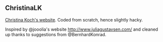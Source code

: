 ChristinaLK
-----------

[Christina Koch's website](http://christinalk.github.io/).  Coded from scratch, hence slightly hacky.  

Inspired by @jooolia's website http://www.juliagustavsen.com/ and cleaned up thanks to suggestions from @BernhardKonrad.  
